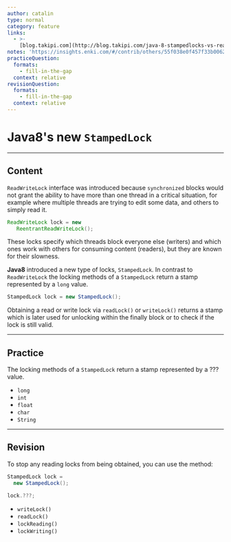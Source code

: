 ```yaml
---
author: catalin
type: normal
category: feature
links:
  - >-
    [blog.takipi.com](http://blog.takipi.com/java-8-stampedlocks-vs-readwritelocks-and-synchronized/){website}
notes: 'https://insights.enki.com/#/contrib/others/55f038e0f457f33b0062114c?search=kha'
practiceQuestion:
  formats:
    - fill-in-the-gap
  context: relative
revisionQuestion:
  formats:
    - fill-in-the-gap
  context: relative
---
```


# Java8's new `StampedLock`


---

## Content

`ReadWriteLock` interface was introduced because `synchronized` blocks would not grant the ability to have more than one thread in a critical situation, for example where multiple threads are trying to edit some data, and others to simply read it.

```java
ReadWriteLock lock = new
   ReentrantReadWriteLock();
```

These locks specify which threads block everyone else (writers) and which ones work with others for consuming content (readers), but they are known for their slowness.

**Java8** introduced a new type of locks, `StampedLock`. In contrast to `ReadWriteLock` the locking methods of a `StampedLock` return a stamp represented by a `long` value.

```java
StampedLock lock = new StampedLock();

```

Obtaining a read or write lock via `readLock()` or `writeLock()` returns a stamp which is later used for unlocking within the finally block or to check if the lock is still valid.


---

## Practice

The locking methods of a `StampedLock` return a stamp represented by a ??? value.

- `long`
- `int`
- `float`
- `char`
- `String`


---

## Revision

To stop any reading locks from being obtained, you can use the method:

```java
StampedLock lock =
  new StampedLock();

lock.???;
```

- `writeLock()`
- `readLock()`
- `lockReading()`
- `lockWriting()`

